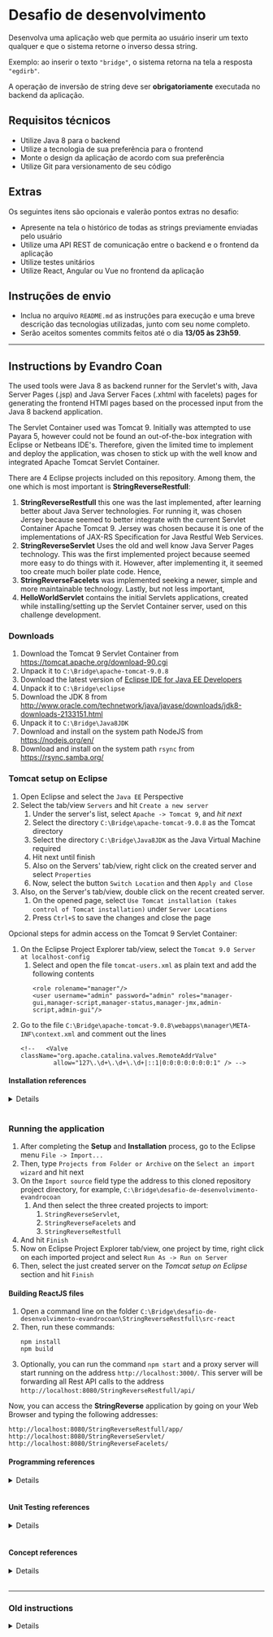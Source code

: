 # Desafio de desenvolvimento

Desenvolva uma aplicação web que permita ao usuário inserir um texto qualquer e que o sistema retorne o inverso dessa string.

Exemplo: ao inserir o texto `"bridge"`, o sistema retorna na tela a resposta `"egdirb"`.

A operação de inversão de string deve ser **obrigatoriamente** executada no backend da aplicação.

## Requisitos técnicos

* Utilize Java 8 para o backend
* Utilize a tecnologia de sua preferência para o frontend
* Monte o design da aplicação de acordo com sua preferência
* Utilize Git para versionamento de seu código

## Extras

Os seguintes itens são opcionais e valerão pontos extras no desafio:

* Apresente na tela o histórico de todas as strings previamente enviadas pelo usuário
* Utilize uma API REST de comunicação entre o backend e o frontend da aplicação
* Utilize testes unitários
* Utilize React, Angular ou Vue no frontend da aplicação

## Instruções de envio

* Inclua no arquivo `README.md` as instruções para execução e uma breve descrição das tecnologias utilizadas, junto com seu nome completo.
* Serão aceitos somentes commits feitos até o dia **13/05 às 23h59**.


___
## Instructions by Evandro Coan

The used tools were Java 8 as backend runner for the Servlet's with,
Java Server Pages (.jsp) and Java Server Faces (.xhtml with facelets) pages for generating
the frontend HTMl pages based on the processed input from the Java 8 backend application.

The Servlet Container used was Tomcat 9.
Initially was attempted to use Payara 5,
however could not be found an out-of-the-box integration with Eclipse or Netbeans IDE's.
Therefore,
given the limited time to implement and deploy the application,
was chosen to stick up with the well know and integrated Apache Tomcat Servlet Container.

There are 4 Eclipse projects included on this repository.
Among them, the one which is most important is **StringReverseRestfull**:

1. **StringReverseRestfull** this one was the last implemented,
   after learning better about Java Server technologies.
   For running it,
   was chosen Jersey because seemed to better integrate with the current Servlet Container Apache Tomcat 9.
   Jersey was chosen because it is one of the implementations of JAX-RS Specification for Java Restful Web Services.
1. **StringReverseServlet** Uses the old and well know Java Server Pages technology.
   This was the first implemented project because seemed more easy to do things with it.
   However, after implementing it,
   it seemed too create much boiler plate code.
   Hence,
1. **StringReverseFacelets** was implemented seeking a newer,
   simple and more maintainable technology.
   Lastly,
   but not less important,
1. **HelloWorldServlet** contains the initial Servlets applications,
   created while installing/setting up the Servlet Container server,
   used on this challenge development.


### Downloads

1. Download the Tomcat 9 Servlet Container from https://tomcat.apache.org/download-90.cgi
1. Unpack it to `C:\Bridge\apache-tomcat-9.0.8`
1. Download the latest version of [Eclipse IDE for Java EE Developers](http://www.eclipse.org/downloads/eclipse-packages/)
1. Unpack it to `C:\Bridge\eclipse`
1. Download the JDK 8 from http://www.oracle.com/technetwork/java/javase/downloads/jdk8-downloads-2133151.html
1. Unpack it to `C:\Bridge\Java8JDK`
1. Download and install on the system path NodeJS from https://nodejs.org/en/
1. Download and install on the system path `rsync` from https://rsync.samba.org/


### Tomcat setup on Eclipse

1. Open Eclipse and select the `Java EE` Perspective
1. Select the tab/view `Servers` and hit `Create a new server`
   1. Under the server's list, select `Apache -> Tomcat 9`, and *hit next*
   1. Select the directory `C:\Bridge\apache-tomcat-9.0.8` as the Tomcat directory
   1. Select the directory `C:\Bridge\Java8JDK` as the Java Virtual Machine required
   1. Hit next until finish
   1. Also on the Servers' tab/view, right click on the created server and select `Properties`
   1. Now, select the button `Switch Location` and then `Apply and Close`
1. Also, on the Server's tab/view, double click on the recent created server.
   1. On the opened page, select `Use Tomcat installation (takes control of Tomcat installation)` under `Server Locations`
   1. Press `Ctrl+S` to save the changes and close the page

Opcional steps for admin access on the Tomcat 9 Servlet Container:
1. On the Eclipse Project Explorer tab/view, select the `Tomcat 9.0 Server at localhost-config`
   1. Select and open the file `tomcat-users.xml` as plain text and add the following contents
      ```
      <role rolename="manager"/>
      <user username="admin" password="admin" roles="manager-gui,manager-script,manager-status,manager-jmx,admin-script,admin-gui"/>
      ```
1. Go to the file `C:\Bridge\apache-tomcat-9.0.8\webapps\manager\META-INF\context.xml` and comment out the lines
    ```
    <!--   <Valve className="org.apache.catalina.valves.RemoteAddrValve"
             allow="127\.\d+\.\d+\.\d+|::1|0:0:0:0:0:0:0:1" /> -->
    ```


#### Installation references
<details>
<p>

1. http://www.srccodes.com/p/article/3/Tomcat-Hello-World-Servlet-using-Eclipse-IDE
1. https://stackoverflow.com/questions/16517659/tomcat-7-overrides-the-tomcat-users-xml-when-using-eclipse
1. https://stackoverflow.com/questions/11731377/servlet-returns-http-status-404-the-requested-resource-servlet-is-not-availa
1. https://stackoverflow.com/questions/43189901/eclipse-neon-w-tomcat-9-new-servlet-http-status-404-not-found
1. https://stackoverflow.com/questions/43232878/apache-tomcat-9-unable-to-access-manager-webapp
1. https://stackoverflow.com/questions/1321933/how-do-i-set-tomcat-manager-application-user-name-and-password-for-netbeans
1. https://stackoverflow.com/questions/18122336/cannot-change-version-of-project-facet-dynamic-web-module-to-3-0
1. https://stackoverflow.com/questions/48649041/eclipse-irreversible-dynamic-web-module-4-0-selection-tomcat-9-doesnt-support
1. https://stackoverflow.com/questions/3805262/what-is-a-servlets-display-name-for
1. https://www.pegaxchange.com/2016/09/02/java-eclipse-tomcat/
1. https://stackoverflow.com/questions/14854760/not-getting-automatically-web-xml-file-while-creating-servlet-in-eclipse-juno-4
1. https://tomcat.apache.org/tomcat-9.0-doc/default-servlet.html
1. https://stackoverflow.com/questions/31248977/eclipse-tomcat-not-updating
1. https://stackoverflow.com/questions/11818384/how-to-add-pom-xml-to-existing-eclipse-project
1. https://stackoverflow.com/questions/10972770/how-to-add-maven-repository-jars-to-eclipse-buildpath
1. https://stackoverflow.com/questions/8884818/eclipse-warning-xxxxxxxxxxx-jar-will-not-be-exported-or-published-runtime-clas
1. https://github.com/javaserverfaces/mojarra
1. https://mvnrepository.com/artifact/org.glassfish/javax.faces
1. https://stackoverflow.com/questions/42611249/import-javax-enterprise-context-in-eclipse
1. http://help.eclipse.org/kepler/index.jsp?topic=%2Forg.eclipse.jst.jsf.doc.user%2Fhtml%2Fgettingstarted%2Ftutorial%2FJSFTools_tutorial_JSF20.html
1. https://stackoverflow.com/questions/46750501/what-jersey-version-do-i-need-to-download-for-jdk-1-9
1. https://howtodoinjava.com/jersey/jersey-2-hello-world-application-tutorial/
1. https://docs.npmjs.com/files/package.json
1. https://www.tutorialspoint.com/reactjs/reactjs_environment_setup.htm
1. https://stackoverflow.com/questions/3131878/how-do-i-remove-javascript-validation-from-my-eclipse-project
1. https://github.com/facebook/create-react-app
1. https://docs.npmjs.com/cli/install
1. https://stackoverflow.com/questions/42772860/how-to-make-create-react-app-auto-build
1. https://www.npmjs.com/package/cra-build-watch
1. https://www.fullstackreact.com/articles/using-create-react-app-with-a-server/
</p>
</details><br>


### Running the application

1. After completing the **Setup** and **Installation** process,
   go to the Eclipse menu `File -> Import...`
1. Then, type `Projects from Folder or Archive` on the `Select an import wizard` and hit next
1. On the `Import source` field type the address to this cloned repository project directory, for example,
   `C:\Bridge\desafio-de-desenvolvimento-evandrocoan`
   1. And then select the three created projects to import:
      1. `StringReverseServlet`,
      1. `StringReverseFacelets` and
      1. `StringReverseRestfull`
1. And hit `Finish`
1. Now on Eclipse Project Explorer tab/view,
   one project by time, right click on each imported project and select `Run As -> Run on Server`
1. Then, select the just created server on the *Tomcat setup on Eclipse* section and hit `Finish`


#### Building ReactJS files

1. Open a command line on the folder `C:\Bridge\desafio-de-desenvolvimento-evandrocoan\StringReverseRestfull\src-react`
1. Then, run these commands:
   ```
   npm install
   npm build
   ```
1. Optionally,
   you can run the command `npm start` and a proxy server will start running on the address `http://localhost:3000/`.
   This server will be forwarding all Rest API calls to the address `http://localhost:8080/StringReverseRestfull/api/`

Now,
you can access the **StringReverse** application by going on your Web Browser and typing the following addresses:
```
http://localhost:8080/StringReverseRestfull/app/
http://localhost:8080/StringReverseServlet/
http://localhost:8080/StringReverseFacelets/
```


#### Programming references
<details>
<p>

1. https://stackoverflow.com/questions/2349633/doget-and-dopost-in-servlets
1. https://en.wikipedia.org/wiki/Representational_state_transfer
1. https://stackoverflow.com/questions/14734962/front-end-frameworks-for-restful-backend
1. https://medium.com/unicorn-supplies/angular-vs-react-vs-vue-a-2017-comparison-c5c52d620176
1. https://www.diffen.com/difference/GET-vs-POST-HTTP-Requests
1. https://stackoverflow.com/questions/7569335/reverse-a-string-in-java
1. https://stackoverflow.com/questions/13702713/how-to-check-presence-of-optional-attribute-inside-a-composite-component
1. https://stackoverflow.com/questions/12478640/is-not-allowed-in-template-text
1. https://stackoverflow.com/questions/4787730/jsf-houtputtext-how-to-show-a-dash-when-the-value-is-empty-string
1. https://stackoverflow.com/questions/4870462/conditionally-displaying-jsf-components
1. https://stackoverflow.com/questions/33474926/how-not-to-set-an-attribute-of-a-component-inside-a-composite-component-if-it-is
1. https://www.ntu.edu.sg/home/ehchua/programming/java/JSPByExample.html
1. https://en.wikipedia.org/wiki/JavaServer_Pages
1. http://www.vogella.com/tutorials/JavaServerFaces/article.html
1. https://stackoverflow.com/tags/jstl/info
1. https://stackoverflow.com/questions/4901647/whats-the-difference-between-the-various-jstl-libraries-out-there-and-which-to
1. http://www.javawebtutor.com/articles/jsp/jstl_example_in_eclipse.php
1. https://stackoverflow.com/questions/5766521/how-do-you-store-java-objects-in-httpsession
1. https://www.journaldev.com/1907/java-session-management-servlet-httpsession-url-rewriting
1. https://stackoverflow.com/questions/11941943/pass-input-text-value-to-bean-method-without-binding-input-value-to-bean-propert
1. https://stackoverflow.com/questions/8631029/calling-bean-methods-with-arguments-from-jsf-pages
1. https://stackoverflow.com/questions/6594920/calling-methods-from-jsf-page-doubts
1. https://stackoverflow.com/questions/44254653/the-entity-nbsp-was-referenced-but-not-declared
1. https://stackoverflow.com/questions/13012327/error-parsing-page-xhtml-error-tracedline-42-the-entity-nbsp-was-referenc/28720699
1. https://stackoverflow.com/questions/20656297/character-encoding-garbled-characters-in-post-jsf
1. https://stackoverflow.com/questions/17628354/set-request-character-encoding-of-jsf-input-submitted-values-to-utf-8
1. https://stackoverflow.com/questions/13594945/how-correctly-produce-json-by-restful-web-service
1. https://stackoverflow.com/questions/18026296/jersey-how-to-generate-json-and-xml-output-depending-on-url-param
1. https://stackoverflow.com/questions/296873/basic-html-how-to-set-relative-path-to-current-folder
1. https://www.sitepoint.com/getting-started-react-beginners-guide/
1. https://www.robinwieruch.de/react-fetching-data/
1. https://jsonlint.com/
1. https://stackoverflow.com/questions/36840396/react-fetch-gives-an-empty-response-body
1. https://stackoverflow.com/questions/44331581/convert-promise-in-json-object
1. https://www.quora.com/Is-it-possible-to-consume-a-RESTful-API-with-React-js-alone-i-e-without-any-server-side-language-provided-the-API-if-all-I-want-is-to-consume-JSON-data-and-output-it-rendered-on-my-application
1. https://developer.mozilla.org/en-US/docs/Web/JavaScript/Reference/Global_Objects/Promise
1. https://stackoverflow.com/questions/31875158/unable-to-get-property-length-of-undefined-or-null-reference
1. https://stackoverflow.com/questions/5861536/getting-the-size-of-an-array-in-an-object
1. https://stackoverflow.com/questions/45969531/get-size-of-array-returned-by-map-in-react-render
1. https://stackoverflow.com/questions/22876978/loop-inside-react-jsx
1. https://stackoverflow.com/questions/28320438/react-js-create-loop-through-array
1. https://stackoverflow.com/questions/610406/javascript-equivalent-to-printf-string-format
1. https://stackoverflow.com/questions/34786358/what-does-this-error-mean-uncaught-typeerror-already-read
1. https://stackoverflow.com/questions/33645243/how-do-i-merge-two-components-in-react
1. https://github.com/goatslacker/alt/issues/283
1. https://stackoverflow.com/questions/40109698/react-call-parent-method-in-child-component
1. https://reactjs.org/docs/components-and-props.html#es6-classes
1. https://daveceddia.com/avoid-bind-when-passing-props/
1. https://medium.com/@js_tut/react-js-props-tutorial-a3aceb69999c
1. https://stackoverflow.com/questions/27991366/what-is-the-difference-between-state-and-props-in-react
1. https://stackoverflow.com/questions/34012830/passing-parameters-to-components-in-react-native
1. https://reactjs.org/docs/forms.html
1. https://www.sitepoint.com/work-with-forms-in-react/
1. https://stackoverflow.com/questions/36683770/react-how-to-get-the-value-of-an-input-field
1. https://stackoverflow.com/questions/41618192/react-force-componentdidmount
1. https://engineering.musefind.com/react-lifecycle-methods-how-and-when-to-use-them-2111a1b692b1
1. https://stackoverflow.com/questions/32814970/is-componentdidmount-of-parent-called-after-all-componentdidmount-of-children
1. https://reactjs.org/docs/react-component.html#shouldcomponentupdate
1. https://stackoverflow.com/questions/49128558/how-to-re-render-child-component-on-state-changeparent-reactjs
1. https://stackoverflow.com/questions/39041710/react-js-change-child-components-state-from-parent-component
1. https://stackoverflow.com/questions/37923035/how-to-reload-a-component-in-reacts-on-url-parameter-change
1. https://stackoverflow.com/questions/29074690/react-why-components-constructor-is-called-only-once
1. https://mxstbr.blog/2017/02/react-children-deepdive/
1. https://stackoverflow.com/questions/44851056/react-component-not-re-rendering-on-setstate
1. https://stackoverflow.com/questions/20851533/react-js-wrapping-one-component-into-another
1. https://developmentarc.gitbooks.io/react-indepth/content/life_cycle/birth/post_mount_with_component_did_mount.html
</p>
</details><br>


#### Unit Testing references
<details>
<p>

1. https://stackoverflow.com/questions/5434419/how-to-test-my-servlet-using-junit
1. https://stackoverflow.com/questions/5131897/how-to-create-unit-tests-easily-in-eclipse
1. https://stackoverflow.com/questions/9164893/how-do-i-add-a-maven-dependency-in-eclipse
1. https://javapapers.com/servlet/why-not-declare-a-constructor-in-servlet/
1. https://stackoverflow.com/questions/1276082/how-to-initialize-a-servlet-during-startup-with-parameters
1. https://jar-download.com/?detail_search=g%25253A%252522org.mockito%252522&search_type=1&a=mockito-core
1. https://examples.javacodegeeks.com/core-java/mockito/mockito-thenreturn-example/
1. https://stackoverflow.com/questions/1913168/what-are-java-object-fields-initialized-with
1. https://stackoverflow.com/questions/22357046/error-in-writing-junit-test-case-request-dispatcher
1. https://stackoverflow.com/questions/6455359/creating-a-mock-httpservletrequest-out-of-a-url-string
1. https://stackoverflow.com/questions/11721622/how-do-i-pass-the-httpservletrequest-object-to-the-test-case
1. https://stackoverflow.com/questions/44652424/how-to-mock-httpservletrequest-and-httpservletresponse-objects
1. https://stackoverflow.com/questions/34542397/how-can-i-use-mockito-to-test-forward-only
</p>
</details><br>


#### Concept references
<details>
<p>

1. https://stackoverflow.com/questions/21947300/reasons-for-not-directly-writing-servlets-for-creating-a-rest-api
1. https://stackoverflow.com/questions/16035349/how-should-a-doctype-section-look-in-jsf-html5-or-xhtml
1. https://stackoverflow.com/questions/19189372/javaserver-faces-2-2-and-html5-support-why-is-xhtml-still-being-used
1. https://stackoverflow.com/questions/13092161/why-facelets-is-preferred-over-jsp-as-the-view-definition-language-from-jsf2-0-o
1. https://stackoverflow.com/questions/4815722/jsf-vs-facelets-vs-jsp
1. https://stackoverflow.com/questions/2095397/what-is-the-difference-between-jsf-servlet-and-jsp
1. https://www.freelancinggig.com/blog/2018/03/16/difference-jsp-jsf/
1. https://www.reddit.com/r/java/comments/2jccyc/oracle_keeps_telling_us_that_jsp_is_dead_so_what/
1. https://docs.oracle.com/javaee/7/tutorial/jsf-facelets.htm
1. https://stackoverflow.com/questions/3342984/jstl-in-jsf2-facelets-makes-sense
1. https://www.tutorialspoint.com/jsf/jsf_validation_tags.htm
1. https://stackoverflow.com/questions/2935759/is-it-possible-to-use-jsffacelets-with-html-4-5
1. https://docs.oracle.com/javaee/6/javaserverfaces/2.1/docs/vdldocs/facelets/
1. https://stackoverflow.com/tags/xhtml/info
1. https://stackoverflow.com/questions/1428418/is-restful-jsf-possible
1. http://www.universidadejava.com.br/materiais/webservice-rest-jsf/
1. http://blog.algaworks.com/prettyfaces/
1. https://en.wikipedia.org/wiki/Java_API_for_RESTful_Web_Services
1. http://www.vogella.com/tutorials/REST/article.html
1. https://www.tutorialspoint.com/restful/restful_quick_guide.htm
1. https://stormpath.com/blog/jax-rs-vs-spring-rest-endpoints
1. http://www.totalcross.com/blog/angularjs-consumindo-uma-api-restful-com-java/
1. https://dzone.com/articles/why-you-should-avoid-jsf
1. https://www.quora.com/How-can-I-use-React-JS-with-JSF
1. https://stackoverflow.com/questions/9943445/what-do-i-need-to-create-a-restful-api-server-in-java
1. https://docs.spring.io/spring/docs/3.0.0.M3/spring-framework-reference/html/ch18s02.html
1. https://stackoverflow.com/questions/42944777/difference-between-jax-rs-and-spring-rest
1. https://stackoverflow.com/questions/9508478/rest-using-jax-rs-or-spring-mvc
1. https://dzone.com/articles/7-reasons-i-do-not-use-jax-rs-in-spring-boot-web-a
1. https://www.quora.com/What-is-difference-between-spring-MVC-and-spring-boot
1. https://docs.spring.io/spring-boot/docs/current/reference/html/howto-traditional-deployment.html
1. https://crunchify.com/simplest-spring-mvc-hello-world-example-tutorial-spring-model-view-controller-tips/
1. https://stackoverflow.com/questions/29416804/creating-spring-rest-services-without-using-spring-boot
1. https://stackoverflow.com/questions/20442632/create-restful-web-service-with-jax-rs-and-deploy-it-to-tomcat
1. https://stackoverflow.com/questions/43373733/restful-java-with-jax-rs-2-and-tomcat-9
1. https://jersey.github.io/documentation/latest/getting-started.html
1. https://crunchify.com/how-to-build-restful-service-with-java-using-jax-rs-and-jersey/
</p>
</details><br>


___
### Old instructions

<details>
<p>

Was chosen to use ~Eclipse~ Netbeans run the Java 8 server as backend because it is faster to run
the servlet directly from ~Eclipse~ Netbeans other than install and deploy it on a external server.

After searching for some Java `servlet container` to run the server,
was chosen `Payara 5` because it is open source,
seems the most up to date and has the status of maintained as of now.
See [List Of Application Servers](https://en.wikipedia.org/wiki/List_of_application_servers).

1. ~Install the latest version of [Eclipse IDE for Java EE Developers](http://www.eclipse.org/downloads/eclipse-packages/)~
1. ~Open it and select the perspective Java EE and go to the view `Servers`~
1. **Abort Eclipse usage...**

Eclipse was taking too long to download and install Payara. Therefore, now on, Netbeans IDE will be used.

1. Install the latest version of Netbeans `All Bundle` from https://netbeans.org/downloads/
1. **Fail,
   falling back to standard Tomcat 9** Could not be found an out-of-the-box plugin support for Payara 5 on Eclipse,
   neither Netbeans.


#### Old References

<details>
<p>

1. https://en.wikipedia.org/wiki/Web_container
1. https://en.wikipedia.org/wiki/List_of_application_servers
1. https://blog.payara.fish/adding-payara-server-to-eclipse-ide
1. https://github.com/payara/Payara
1. https://plumbr.io/blog/java/most-popular-java-application-servers-2017-edition
1. https://blog.payara.fish/adding-payara-server-to-netbeans
</p>
</details><br>

</p>
</details><br>

